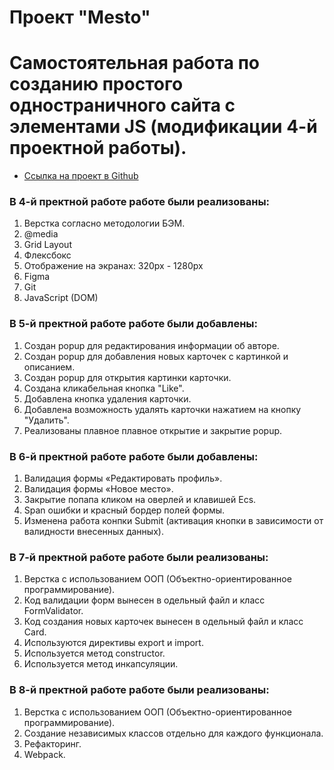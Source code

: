
# Проект "Mesto"
Самостоятельная работа по созданию простого одностраничного сайта с элементами JS (модификации 4-й проектной работы).
=======

* [Ссылка на проект в Github](https://azhukovalex.github.io/mesto/)

### В 4-й пректной работе работе были реализованы:
1. Верстка согласно методологии БЭМ.
2. @media
3. Grid Layout
4. Флексбокс
5. Отображение на экранах: 320px - 1280px
6. Figma
7. Git
8. JavaScript (DOM)

### В 5-й пректной работе работе были добавлены:
1. Создан popup для редактирования информации об авторе.
2. Создан popup для добавления новых карточек с картинкой и описанием.
3. Создан popup для открытия картинки карточки.
4. Создана кликабельная кнопка "Like".
5. Добавлена кнопка удаления карточки.
6. Добавлена возможность удалять карточки нажатием на кнопку "Удалить".
7. Реализованы плавное плавное открытие и закрытие popup.

### В 6-й пректной работе работе были добавлены:
1. Валидация формы «Редактировать профиль».
2. Валидация формы «Новое место».
3. Закрытие попапа кликом на оверлей и клавишей Ecs.
4. Span ошибки и красный бордер полей формы.
5. Изменена работа конпки Submit (активация кнопки в зависимости от валидности внесенных данных).

### В 7-й пректной работе работе были реализованы:
1. Верстка с использованием ООП (Объектно-ориентированное программирование).
2. Код валидации форм вынесен в одельный файл и класс FormValidator.
3. Код создания новых карточек вынесен в одельный файл и класс Card.
4. Используются директивы export и import.
5. Используется метод constructor.
6. Используется метод инкапсуляции.

### В 8-й пректной работе работе были реализованы:
1. Верстка с использованием ООП (Объектно-ориентированное программирование).
2. Создание независимых классов отдельно для каждого функционала.
3. Рефакторинг.
4. Webpack.


